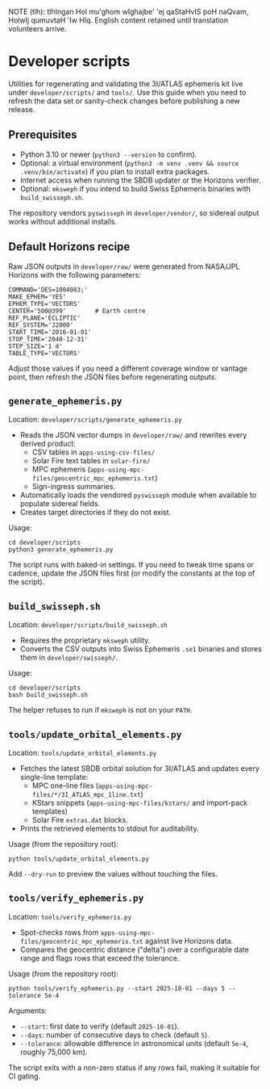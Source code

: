 NOTE (tlh): tlhIngan Hol mu'ghom wIghajbe' 'ej qaStaHvIS poH naQvam, HolwIj qumuvtaH 'Iw HIq. English content retained until translation volunteers arrive.

# Developer scripts

Utilities for regenerating and validating the 3I/ATLAS ephemeris kit live under `developer/scripts/` and `tools/`. Use this guide when you need to refresh the data set or sanity-check changes before publishing a new release.

## Prerequisites
- Python 3.10 or newer (`python3 --version` to confirm).
- Optional: a virtual environment (`python3 -m venv .venv && source .venv/bin/activate`) if you plan to install extra packages.
- Internet access when running the SBDB updater or the Horizons verifier.
- Optional: `mksweph` if you intend to build Swiss Ephemeris binaries with `build_swisseph.sh`.

The repository vendors `pyswisseph` in `developer/vendor/`, so sidereal output works without additional installs.

## Default Horizons recipe

Raw JSON outputs in `developer/raw/` were generated from NASA/JPL Horizons with the following parameters:

```
COMMAND='DES=1004083;'
MAKE_EPHEM='YES'
EPHEM_TYPE='VECTORS'
CENTER='500@399'        # Earth centre
REF_PLANE='ECLIPTIC'
REF_SYSTEM='J2000'
START_TIME='2016-01-01'
STOP_TIME='2040-12-31'
STEP_SIZE='1 d'
TABLE_TYPE='VECTORS'
```

Adjust those values if you need a different coverage window or vantage point, then refresh the JSON files before regenerating outputs.

## `generate_ephemeris.py`
Location: `developer/scripts/generate_ephemeris.py`

- Reads the JSON vector dumps in `developer/raw/` and rewrites every derived product:
  - CSV tables in `apps-using-csv-files/`
  - Solar Fire text tables in `solar-fire/`
  - MPC ephemeris (`apps-using-mpc-files/geocentric_mpc_ephemeris.txt`)
  - Sign-ingress summaries.
- Automatically loads the vendored `pyswisseph` module when available to populate sidereal fields.
- Creates target directories if they do not exist.

Usage:

```
cd developer/scripts
python3 generate_ephemeris.py
```

The script runs with baked-in settings. If you need to tweak time spans or cadence, update the JSON files first (or modify the constants at the top of the script).

## `build_swisseph.sh`
Location: `developer/scripts/build_swisseph.sh`

- Requires the proprietary `mksweph` utility.
- Converts the CSV outputs into Swiss Ephemeris `.se1` binaries and stores them in `developer/swisseph/`.

Usage:

```
cd developer/scripts
bash build_swisseph.sh
```

The helper refuses to run if `mksweph` is not on your `PATH`.

## `tools/update_orbital_elements.py`
Location: `tools/update_orbital_elements.py`

- Fetches the latest SBDB orbital solution for 3I/ATLAS and updates every single-line template:
  - MPC one-line files (`apps-using-mpc-files/*/3I_ATLAS_mpc_1line.txt`)
  - KStars snippets (`apps-using-mpc-files/kstars/` and import-pack templates)
  - Solar Fire `extras.dat` blocks.
- Prints the retrieved elements to stdout for auditability.

Usage (from the repository root):

```
python tools/update_orbital_elements.py
```

Add `--dry-run` to preview the values without touching the files.

## `tools/verify_ephemeris.py`
Location: `tools/verify_ephemeris.py`

- Spot-checks rows from `apps-using-mpc-files/geocentric_mpc_ephemeris.txt` against live Horizons data.
- Compares the geocentric distance ("delta") over a configurable date range and flags rows that exceed the tolerance.

Usage (from the repository root):

```
python tools/verify_ephemeris.py --start 2025-10-01 --days 5 --tolerance 5e-4
```

Arguments:
- `--start`: first date to verify (default `2025-10-01`).
- `--days`: number of consecutive days to check (default `5`).
- `--tolerance`: allowable difference in astronomical units (default `5e-4`, roughly 75,000 km).

The script exits with a non-zero status if any rows fail, making it suitable for CI gating.
